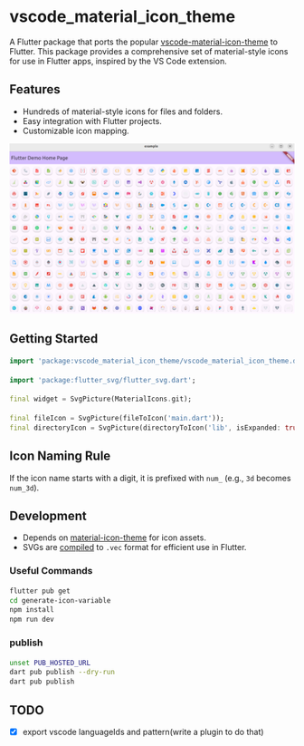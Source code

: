 
# vscode_material_icon_theme

A Flutter package that ports the popular [vscode-material-icon-theme](https://github.com/material-extensions/vscode-material-icon-theme) to Flutter. This package provides a comprehensive set of material-style icons for use in Flutter apps, inspired by the VS Code extension.

## Features

- Hundreds of material-style icons for files and folders.
- Easy integration with Flutter projects.
- Customizable icon mapping.

![Showcase](images/screen.png)

## Getting Started

```dart
import 'package:vscode_material_icon_theme/vscode_material_icon_theme.dart';

import 'package:flutter_svg/flutter_svg.dart';

final widget = SvgPicture(MaterialIcons.git);

final fileIcon = SvgPicture(fileToIcon('main.dart'));
final directoryIcon = SvgPicture(directoryToIcon('lib', isExpanded: true));
```

## Icon Naming Rule

If the icon name starts with a digit, it is prefixed with `num_` (e.g., `3d` becomes `num_3d`).

## Development

- Depends on [material-icon-theme](https://www.npmjs.com/package/material-icon-theme) for icon assets.
- SVGs are [compiled](https://pub.dev/packages/vector_graphics_compiler) to `.vec` format for efficient use in Flutter.

### Useful Commands

```bash
flutter pub get
cd generate-icon-variable
npm install
npm run dev
```

### publish

```bash
unset PUB_HOSTED_URL
dart pub publish --dry-run
dart pub publish
```

## TODO

- [x] export vscode languageIds and pattern(write a plugin to do that)
